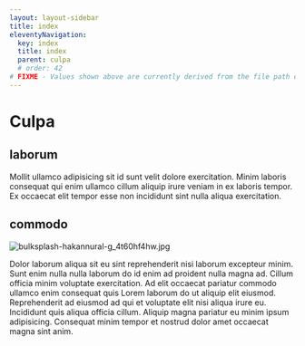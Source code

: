```yaml
---
layout: layout-sidebar
title: index
eleventyNavigation:
  key: index
  title: index
  parent: culpa
  # order: 42
# FIXME - Values shown above are currently derived from the file path only, except order which is also commented out because it is optional. Correct as desired and delete comment(s).
---
```


# Culpa

## laborum

Mollit ullamco adipisicing sit id sunt velit dolore exercitation. Minim laboris consequat qui enim ullamco cillum aliquip irure veniam in ex laboris tempor. Ex occaecat elit tempor esse non incididunt sint nulla aliqua exercitation.

## commodo

<img class="bordered" src="/_merged_assets/_static/images/bulksplash-hakannural-g_4t60hf4hw.jpg" alt="bulksplash-hakannural-g_4t60hf4hw.jpg" />

Dolor laborum aliqua sit eu sint reprehenderit nisi laborum excepteur minim. Sunt enim nulla nulla laborum do id enim ad proident nulla magna ad. Cillum officia minim voluptate exercitation. Ad elit occaecat pariatur commodo ullamco enim consequat quis Lorem laborum do ut aliquip elit eiusmod. Reprehenderit ad eiusmod ad qui et voluptate elit nisi aliqua irure eu. Incididunt quis aliqua officia cillum. Aliquip magna pariatur eu minim ipsum adipisicing. Consequat minim tempor et nostrud dolor amet occaecat magna sint anim.